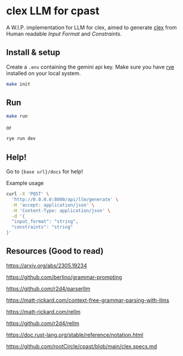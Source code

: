 # clex LLM for cpast

A W.I.P. implementation for LLM for clex, aimed to generate [clex](https://github.com/rootCircle/cpast/blob/54e7f6820aa97f70c25047afd4ce14042b25838a/docs/clex/CLEX_LANG_SPECS.md) from Human readable _Input Format_ and _Constraints_.

## Install & setup

Create a `.env` containing the gemini api key. Make sure you have [rye](https://rye-up.com/guide/installation/) installed on your local system.

```bash
make init
```

## Run

```bash
make run
```
or

```bash
rye run dev
```

## Help!

Go to `{base url}/docs` for help!

Example usage
```bash
curl -X 'POST' \
  'http://0.0.0.0:8000/api/llm/generate' \
  -H 'accept: application/json' \
  -H 'Content-Type: application/json' \
  -d '{
  "input_format": "string",
  "constraints": "string"
}'
```

## Resources (Good to read)

https://arxiv.org/abs/2305.19234

https://github.com/berlino/grammar-prompting

https://github.com/r2d4/parserllm

https://matt-rickard.com/context-free-grammar-parsing-with-llms

https://matt-rickard.com/rellm

https://github.com/r2d4/rellm

https://doc.rust-lang.org/stable/reference/notation.html

https://github.com/rootCircle/cpast/blob/main/clex.specs.md




